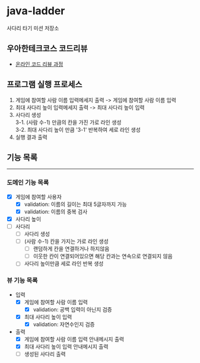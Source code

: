 # java-ladder

사다리 타기 미션 저장소

## 우아한테크코스 코드리뷰

- [온라인 코드 리뷰 과정](https://github.com/woowacourse/woowacourse-docs/blob/master/maincourse/README.md)

## 프로그램 실행 프로세스

1. 게임에 참여할 사람 이름 입력메세지 출력 -> 게임에 참여할 사람 이름 입력
2. 최대 사다리 높이 입력메세지 출력 -> 최대 사다리 높이 입력
3. 사다리 생성<br>
   3-1. (사람 수-1) 만큼의 칸을 가진 가로 라인 생성<br>
   3-2. 최대 사다리 높이 만큼 '3-1' 반복하여 세로 라인 생성
4. 실행 결과 출력

## 기능 목록

---

### 도메인 기능 목록

- [x] 게임에 참여할 사용자
  - [x] validation: 이름의 길이는 최대 5글자까지 가능
  - [x] validation: 이름의 중복 검사
- [x] 사다리 높이
- [ ] 사다리
  - [ ] 사다리 생성
  - [ ] (사람 수-1) 칸을 가지는 가로 라인 생성
    - [ ] 랜덤하게 칸을 연결하거나 하지않음
    - [ ] 이웃한 칸이 연결되어있으면 해당 칸과는 연속으로 연결되지 않음
  - [ ] 사다리 높이만큼 세로 라인 반복 생성

### 뷰 기능 목록

- 입력
  - [x] 게임에 참여할 사람 이름 입력
    - [x] validation: 공백 입력이 아닌지 검증
  - [x] 최대 사다리 높이 입력
    - [x] validation: 자연수인지 검증

- 출력
  - [x] 게임에 참여할 사람 이름 입력 안내메시지 출력
  - [x] 최대 사다리 높이 입력 안내메시지 출력
  - [ ] 생성된 사다리 출력